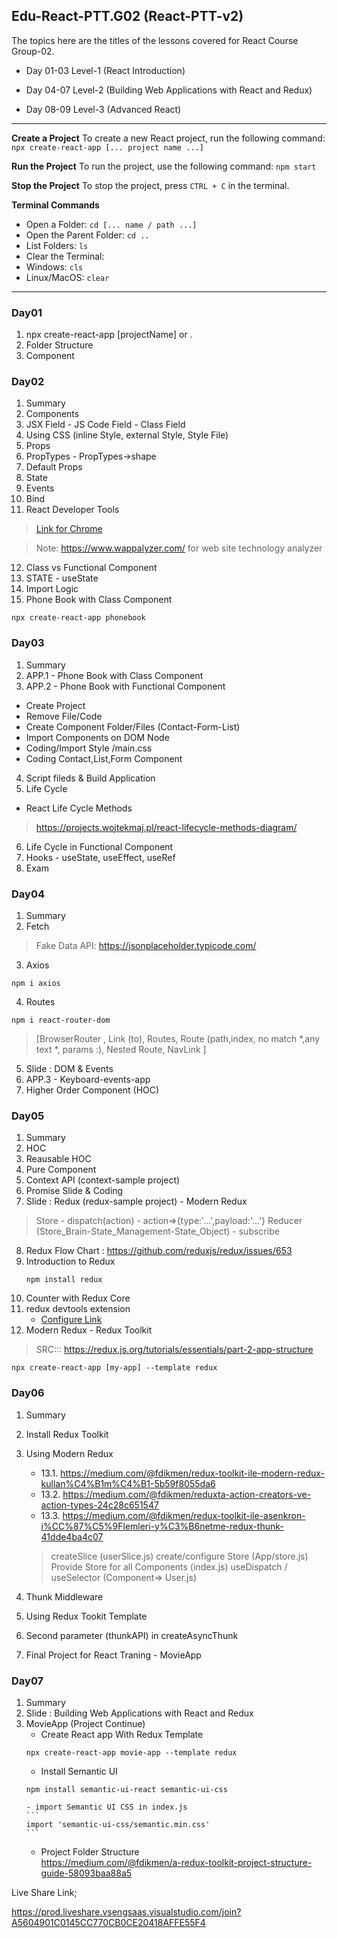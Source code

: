 
## Edu-React-PTT.G02 (React-PTT-v2)

The topics here are the titles of the lessons covered for React Course Group-02.

- Day 01-03 Level-1 (React Introduction)

- Day 04-07 Level-2 (Building Web Applications with React and Redux)

- Day 08-09 Level-3 (Advanced React)
---
**Create a Project**
To create a new React project, run the following command:
`npx create-react-app [... project name ...]`

**Run the Project**
To run the project, use the following command:
`npm start`

**Stop the Project**
To stop the project, press `CTRL + C` in the terminal.

**Terminal Commands**
- Open a Folder: `cd [... name / path ...]`
- Open the Parent Folder: `cd ..`
- List Folders: `ls`
- Clear the Terminal:
- Windows: `cls`
- Linux/MacOS: `clear`
---
### Day01
1. npx create-react-app [projectName] or .
2. Folder Structure
3. Component

### Day02
01. Summary
02. Components
03. JSX Field - JS Code Field - Class Field
04. Using CSS (inline Style, external Style, Style File)
05. Props
06. PropTypes - PropTypes->shape
07. Default Props
08. State
09. Events
10. Bind
11. React Developer Tools
> [Link for Chrome](https://chrome.google.com/webstore/detail/react-developer-tools/fmkadmapgofadopljbjfkapdkoienihi/related)

>Note: https://www.wappalyzer.com/ for web site technology analyzer

12. Class vs Functional Component
13. STATE - useState
14. Import Logic
15. Phone Book with Class Component
```node
npx create-react-app phonebook
```

### Day03
01. Summary
02. APP.1 - Phone Book with Class Component
03. APP.2 - Phone Book with Functional Component

- Create Project
- Remove File/Code
- Create Component Folder/Files (Contact-Form-List)
- Import Components on DOM Node
- Coding/Import Style /main.css
- Coding Contact,List,Form Component

04. Script fileds & Build Application
05. Life Cycle
- React Life Cycle Methods
> https://projects.wojtekmaj.pl/react-lifecycle-methods-diagram/

06. Life Cycle in Functional Component
07. Hooks - useState, useEffect, useRef
08. Exam

  

### Day04
01. Summary
02. Fetch
 > Fake Data API: https://jsonplaceholder.typicode.com/
03. Axios
```
npm i axios
```
04. Routes
```
npm i react-router-dom
```
> [BrowserRouter , Link (to), Routes, Route (path,index, no match *,any
> text *, params :), Nested Route, NavLink ]

05. Slide : DOM & Events
06. APP.3 - Keyboard-events-app
07. Higher Order Component (HOC)
  
### Day05
01. Summary
02. HOC
03. Reausable HOC
04. Pure Component
05. Context API (context-sample project)
06. Promise Slide & Coding
07. Slide : Redux (redux-sample project) - Modern Redux

> Store - dispatch(action) - action=>{type:'...',payload:'...'} Reducer
> (Store_Brain-State_Management-State_Object) - subscribe

08. Redux Flow Chart : https://github.com/reduxjs/redux/issues/653
09. Introduction to Redux
    ```
    npm install redux
    ```
10. Counter with Redux Core
11. redux devtools extension
    - [Configure Link](https://github.com/zalmoxisus/redux-devtools-extension)
12. Modern Redux - Redux Toolkit
> SRC::: https://redux.js.org/tutorials/essentials/part-2-app-structure
```
npx create-react-app [my-app] --template redux
```
    
### Day06
01. Summary
02. Install Redux Toolkit
03. Using Modern Redux
	- 13.1.	https://medium.com/@fdikmen/redux-toolkit-ile-modern-redux-kullan%C4%B1m%C4%B1-5b59f8055da6
	- 13.2.	https://medium.com/@fdikmen/reduxta-action-creators-ve-action-types-24c28c651547
	- 13.3.	https://medium.com/@fdikmen/redux-toolkit-ile-asenkron-i%CC%87%C5%9Flemleri-y%C3%B6netme-redux-thunk-41dde4ba4c07

    > createSlice (userSlice.js)
    > create/configure Store (App/store.js)
    > Provide Store for all Components (index.js)
    > useDispatch / useSelector (Component=> User.js)

04. Thunk Middleware
05. Using Redux Tookit Template
06. Second parameter (thunkAPI) in createAsyncThunk
07. Final Project for React Traning - MovieApp
   


### Day07
01. Summary
02. Slide : Building Web Applications with React and Redux
03. MovieApp (Project Continue)
    - Create React app With Redux Template
    ```
    npx create-react-app movie-app --template redux
    ```
    - Install Semantic UI 
    ```
    npm install semantic-ui-react semantic-ui-css
    ```
        - import Semantic UI CSS in index.js
        ```
        import 'semantic-ui-css/semantic.min.css'
        ```
    - Project Folder Structure <br/>
    https://medium.com/@fdikmen/a-redux-toolkit-project-structure-guide-58093baa88a5
    
  

Live Share Link;<br/>

https://prod.liveshare.vsengsaas.visualstudio.com/join?A5604901C0145CC770CB0CE20418AFFE55F4